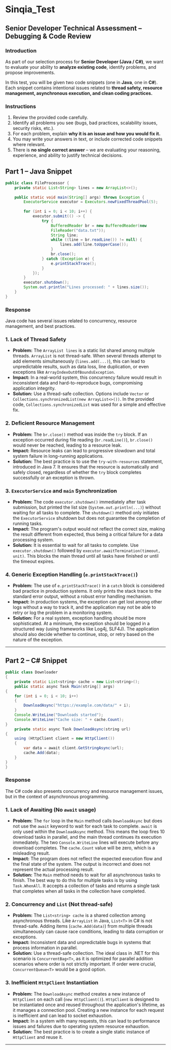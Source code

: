 # Sinqia_Test

## Senior Developer Technical Assessment – Debugging & Code Review

### Introduction

As part of our selection process for **Senior Developer (Java / C#)**, we want to evaluate your
ability to **analyze existing code**, identify problems, and propose improvements.

In this test, you will be given two code snippets (one in **Java**, one in **C#**). Each snippet
contains intentional issues related to **thread safety, resource management,
asynchronous execution, and clean coding practices.**

### Instructions

1.  Review the provided code carefully.
2.  Identify all problems you see (bugs, bad practices, scalability issues, security risks, etc.).
3.  For each problem, explain **why it is an issue and how you would fix it.**
4.  You may write your answers in text, or include corrected code snippets where relevant.
5.  There is **no single correct answer** – we are evaluating your reasoning, experience, and
    ability to justify technical decisions.



## Part 1 – Java Snippet
```java
public class FileProcessor {
    private static List<String> lines = new ArrayList<>();
    
    public static void main(String[] args) throws Exception {
        ExecutorService executor = Executors.newFixedThreadPool(5);
        
        for (int i = 0; i < 10; i++) {
            executor.submit(() -> {
                try {
                    BufferedReader br = new BufferedReader(new
                    FileReader("data.txt"));
                    String line;
                    while ((line = br.readLine()) != null) {
                        lines.add(line.toUpperCase());
                    }
                    br.close();
                } catch (Exception e) {
                    e.printStackTrace();
                }
            });
        }
        executor.shutdown();
        System.out.println("Lines processed: " + lines.size());
    }
}
```

### Response

Java code has several issues related to concurrency, resource management, and best practices.

### 1. Lack of Thread Safety

*   **Problem:** The `ArrayList lines` is a static list shared among multiple threads. `ArrayList` is not thread-safe. When several threads attempt to add elements simultaneously (`lines.add(...)`), this can lead to unpredictable results, such as data loss, line duplication, or even exceptions like `ArrayIndexOutOfBoundsException`.
*   **Impact:** In a real-world system, this concurrency failure would result in inconsistent data and hard-to-reproduce bugs, compromising application integrity.
*   **Solution:** Use a thread-safe collection. Options include `Vector` or `Collections.synchronizedList(new ArrayList<>())`. In the provided code, `Collections.synchronizedList` was used for a simple and effective fix.

### 2. Deficient Resource Management

*   **Problem:** The `br.close()` method was inside the `try` block. If an exception occurred during file reading (`br.readLine()`), `br.close()` would never be reached, leading to a resource leak.
*   **Impact:** Resource leaks can lead to progressive slowdown and total system failure in long-running applications.
*   **Solution:** The best practice is to use the `try-with-resources` statement, introduced in Java 7. It ensures that the resource is automatically and safely closed, regardless of whether the `try` block completes successfully or an exception is thrown.

### 3. `ExecutorService` and `main` Synchronization

*   **Problem:** The code `executor.shutdown()` immediately after task submission, but printed the list size (`System.out.println(...)`) without waiting for all tasks to complete. The `shutdown()` method only initiates the `ExecutorService` shutdown but does not guarantee the completion of running tasks.
*   **Impact:** The program's output would not reflect the correct size, making the result different from expected, thus being a critical failure for a data processing system.
*   **Solution:** It is essential to wait for all tasks to complete. Use `executor.shutdown()` followed by `executor.awaitTermination(timeout, unit)`. This blocks the main thread until all tasks have finished or until the timeout expires.

### 4. Generic Exception Handling (`e.printStackTrace()`)

*   **Problem:** The use of `e.printStackTrace()` in a `catch` block is considered bad practice in production systems. It only prints the stack trace to the standard error output, without a robust error handling mechanism.
*   **Impact:** In production systems, the exception can get lost among other logs without a way to track it, and the application may not be able to retry or log the problem in a monitoring system.
*   **Solution:** For a real system, exception handling should be more sophisticated. At a minimum, the exception should be logged in a structured way (using frameworks like Log4j, SLF4J). The application should also decide whether to continue, stop, or retry based on the nature of the exception.

---

## Part 2 – C# Snippet

```java
public class Downloader
{
    private static List<string> cache = new List<string>();
    public static async Task Main(string[] args)
{
    for (int i = 0; i < 10; i++)
    {
        DownloadAsync("https://example.com/data/" + i);
    }
    Console.WriteLine("Downloads started");
    Console.WriteLine("Cache size: " + cache.Count);
}
    private static async Task DownloadAsync(string url)
{
    using (HttpClient client = new HttpClient())
    {
        var data = await client.GetStringAsync(url);
        cache.Add(data);
    }
}
}

```

### Response

The C# code also presents concurrency and resource management issues, but in the context of asynchronous programming.

### 1. Lack of Awaiting (No `await` usage)

*   **Problem:** The `for` loop in the `Main` method calls `DownloadAsync` but does not use the `await` keyword to wait for each task to complete. `await` is only used within the `DownloadAsync` method. This means the loop fires 10 download tasks in parallel, and the main thread continues its execution immediately. The two `Console.WriteLine` lines will execute before any download completes. The `cache.Count` value will be zero, which is a misleading result.
*   **Impact:** The program does not reflect the expected execution flow and the final state of the system. The output is incorrect and does not represent the actual processing result.
*   **Solution:** The `Main` method needs to wait for all asynchronous tasks to finish. The best way to do this for multiple tasks is by using `Task.WhenAll`. It accepts a collection of tasks and returns a single task that completes when all tasks in the collection have completed.

### 2. Concurrency and `List` (Not thread-safe)

*   **Problem:** The `List<string> cache` is a shared collection among asynchronous threads. Like `ArrayList` in Java, `List<T>` in C# is not thread-safe. Adding items (`cache.Add(data)`) from multiple threads simultaneously can cause race conditions, leading to data corruption or exceptions.
*   **Impact:** Inconsistent data and unpredictable bugs in systems that process information in parallel.
*   **Solution:** Use a thread-safe collection. The ideal class in .NET for this scenario is `ConcurrentBag<T>`, as it is optimized for parallel addition scenarios where order is not strictly important. If order were crucial, `ConcurrentQueue<T>` would be a good option.

### 3. Inefficient `HttpClient` Instantiation

*   **Problem:** The `DownloadAsync` method creates a new instance of `HttpClient` on each call (`new HttpClient()`). `HttpClient` is designed to be instantiated once and reused throughout the application's lifetime, as it manages a connection pool. Creating a new instance for each request is inefficient and can lead to socket exhaustion.
*   **Impact:** In a system with many requests, this can lead to performance issues and failures due to operating system resource exhaustion.
*   **Solution:** The best practice is to create a single static instance of `HttpClient` and reuse it.

---